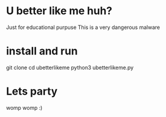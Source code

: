 # U better like me huh?
Just for educational purpuse
This is a very dangerous malware

# install and run
git clone 
cd ubetterlikeme
python3 ubetterlikeme.py

# Lets party
womp womp :)
